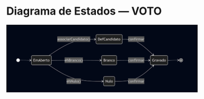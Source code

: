 # Diagrama de Estados — VOTO

<img src="https://github.com/koiamagabriel/Projeto-1---Grupo-A/blob/main/Diagrama%20de%20estados%202.png"
     alt="Diagrama de Estados2">
